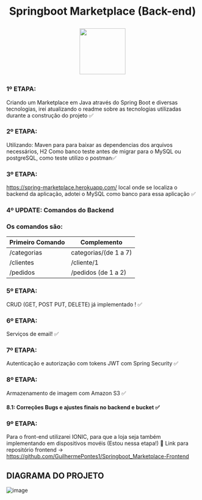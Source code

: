 # <p align = center> Springboot Marketplace (Back-end) </p> <p align = "center"> <img align = center src="https://user-images.githubusercontent.com/65747791/129111034-f5d3de84-bc9c-4ed3-9269-a90424e138da.png" height = "120" width="120"> </p>






### 1º ETAPA: 
Criando um Marketplace em Java através do Spring Boot e diversas tecnologias, irei atualizando o readme sobre as tecnologias utilizadas durante a construção do projeto :white_check_mark:	

### 2º ETAPA: 
Utilizando: Maven para para baixar as dependencias dos arquivos necessários, H2 Como banco teste antes de migrar para o MySQL ou postgreSQL, como teste utilizo o postman:white_check_mark:	

### 3º ETAPA: 
https://spring-marketplace.herokuapp.com/ local onde se localiza o backend da aplicação, adotei o MySQL como banco para essa aplicação :white_check_mark:	
   
### 4º UPDATE: Comandos do Backend
         
  ### Os comandos são: 

   
| Primeiro Comando    |  Complemento        |
| ------------------- | ------------------- |
|  /categorias        | categorias/(de 1 a 7)|
|  /clientes          | /cliente/1          |
|  /pedidos           | /pedidos (de 1 a 2) |
  
 ### 5º ETAPA: 
  CRUD (GET, POST PUT, DELETE) já implementado ! :white_check_mark:
   
   
 ### 6º ETAPA: 
   Serviços de email! :white_check_mark:
   
 ### 7º ETAPA: 
   Autenticação e autorização com tokens JWT com Spring Security :white_check_mark:
   
 ### 8º ETAPA: 
   Armazenamento de imagem com Amazon S3  :white_check_mark:
#### 8.1: Correções Bugs e ajustes finais no backend e bucket :white_check_mark:
   
 ### 9º ETAPA: 
   Para o front-end utilizarei IONIC, para que a loja seja também implementando em dispositivos movéis (Estou nessa etapa!) :construction: 
    Link para repositório frontend ->  https://github.com/GuilhermePontes1/Springboot_Marketplace-Frontend
   
   ## DIAGRAMA DO PROJETO
![image](https://user-images.githubusercontent.com/65747791/120947499-23471100-c716-11eb-828e-158f6224103d.png)




